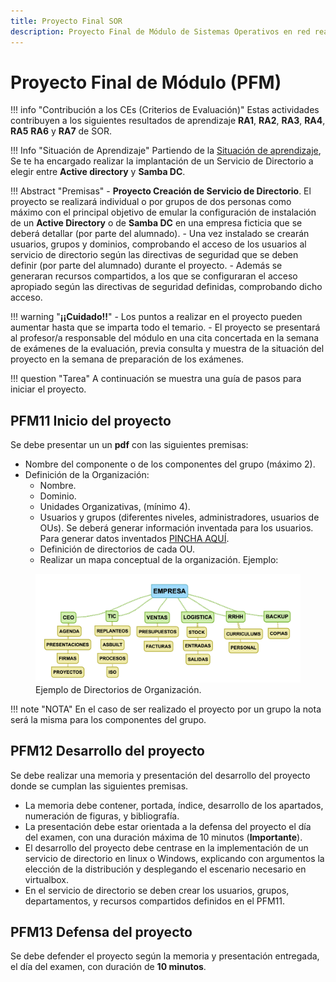 ```yaml
--- 
title: Proyecto Final SOR
description: Proyecto Final de Módulo de Sistemas Operativos en red realizado por Francisco Javier Hernández Illán.
---
```


# Proyecto Final de Módulo (PFM)

!!! info "Contribución a los CEs (Criterios de Evaluación)"
    Estas actividades contribuyen a los siguientes resultados de aprendizaje **RA1**, **RA2**, **RA3**, **RA4**, **RA5** **RA6** y **RA7** de SOR.

!!! Info "Situación de Aprendizaje"
    Partiendo de la [Situación de aprendizaje](https://fjavier-hernandez.github.io/sor/SituacionAprendizaje.html), Se te ha encargado realizar la implantación de un Servicio de Directorio a elegir entre **Active directory** y **Samba DC**. 

!!! Abstract "Premisas"
    - **Proyecto Creación de Servicio de Directorio**. El proyecto se realizará individual o por grupos de dos personas como máximo con el principal objetivo de emular la configuración de instalación de un **Active Directory** o de **Samba DC** en una empresa ficticia que se deberá detallar (por parte del alumnado). 
    - Una vez instalado se crearán usuarios, grupos y dominios, comprobando el acceso de los usuarios al servicio de directorio según las directivas de seguridad que se deben definir (por parte del alumnado) durante el proyecto.
    - Además se generaran recursos compartidos, a los que se configuraran el acceso apropiado según las directivas de seguridad definidas, comprobando dicho acceso.

!!! warning "**¡¡Cuidado!!**"
    - Los puntos a realizar en el proyecto pueden aumentar hasta que se imparta todo el temario.
    - El proyecto se presentará al profesor/a responsable del módulo en una cita concertada en la semana de exámenes de la evaluación, previa consulta y muestra de la situación del proyecto en la semana de preparación de los exámenes.

!!! question "Tarea"
    A continuación se muestra una guía de pasos para iniciar el proyecto.

## PFM11 Inicio del proyecto

Se debe presentar un un **pdf** con las siguientes premisas:

- Nombre del componente o de los componentes del grupo (máximo 2).
- Definición de la Organización:
    - Nombre.
    - Dominio.
    - Unidades Organizativas, (mínimo 4).
    - Usuarios y grupos (diferentes niveles, administradores, usuarios de OUs). Se deberá generar información inventada para los usuarios. Para generar datos inventados [PINCHA AQUÍ](https://www.generatedata.com).
    - Definición de directorios de cada OU.
    - Realizar un mapa conceptual de la organización. Ejemplo:

<figure>
  <img src="imagenes/02/EjemOrg.png"/>
  <figcaption>Ejemplo de Directorios de Organización.</figcaption>
</figure>

!!! note "NOTA"
    En el caso de ser realizado el proyecto por un grupo la nota será la misma para los componentes del grupo.

## PFM12 Desarrollo del proyecto

Se debe realizar una memoria y presentación del desarrollo del proyecto donde se cumplan las siguientes premisas.

- La memoria debe contener, portada, índice, desarrollo de los apartados, numeración de figuras, y bibliografía.
- La presentación debe estar orientada a la defensa del proyecto el día del examen, con una duración máxima de 10 minutos (**Importante**).
- El desarrollo del proyecto debe centrase en la implementación de un servicio de directorio en linux o Windows, explicando con argumentos la elección de la distribución y desplegando el escenario necesario en virtualbox.
- En el servicio de directorio se deben crear los usuarios, grupos, departamentos, y recursos compartidos definidos en el PFM11.

## PFM13 Defensa del proyecto

Se debe defender el proyecto según la memoria y presentación entregada, el día del examen, con duración de **10 minutos**.

